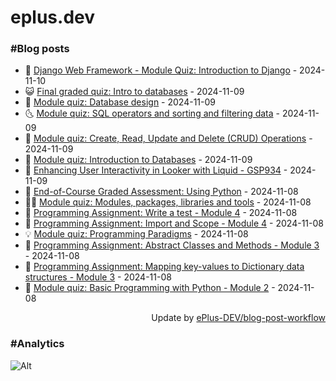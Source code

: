 # eplus.dev

### #Blog posts

<!-- BLOG-POST-LIST:START -->
 - 🧰 [Django Web Framework - Module Quiz: Introduction to Django](https://eplus.dev/django-web-framework-module-quiz-introduction-to-django) - 2024-11-10
 - 😺 [Final graded quiz: Intro to databases](https://eplus.dev/final-graded-quiz-intro-to-databases) - 2024-11-09
 - 🗽 [Module quiz: Database design](https://eplus.dev/module-quiz-database-design) - 2024-11-09
 - 🌜 [Module quiz: SQL operators and sorting and filtering data](https://eplus.dev/module-quiz-sql-operators-and-sorting-and-filtering-data) - 2024-11-09
 - 📝 [Module quiz: Create, Read, Update and Delete &lpar;CRUD&rpar; Operations](https://eplus.dev/module-quiz-create-read-update-and-delete-crud-operations) - 2024-11-09
 - 🚀 [Module quiz: Introduction to Databases](https://eplus.dev/module-quiz-introduction-to-databases) - 2024-11-09
 - 💼 [Enhancing User Interactivity in Looker with Liquid - GSP934](https://eplus.dev/enhancing-user-interactivity-in-looker-with-liquid-gsp934) - 2024-11-09
 - 🦣 [End-of-Course Graded Assessment: Using Python](https://eplus.dev/end-of-course-graded-assessment-using-python) - 2024-11-08
 - 👨‍🏫 [Module quiz: Modules, packages, libraries and tools](https://eplus.dev/module-quiz-modules-packages-libraries-and-tools) - 2024-11-08
 - 🔭 [Programming Assignment: Write a test - Module 4](https://eplus.dev/programming-assignment-write-a-test-module-4) - 2024-11-08
 - 🤡 [Programming Assignment: Import and Scope - Module 4](https://eplus.dev/programming-assignment-import-and-scope-module-4) - 2024-11-08
 - 💡 [Module quiz: Programming Paradigms](https://eplus.dev/module-quiz-programming-paradigms) - 2024-11-08
 - 🦣 [Programming Assignment: Abstract Classes and Methods - Module 3](https://eplus.dev/programming-assignment-abstract-classes-and-methods-module-3) - 2024-11-08
 - 💪 [Programming Assignment: Mapping key-values to Dictionary data structures - Module 3](https://eplus.dev/programming-assignment-mapping-key-values-to-dictionary-data-structures-module-3) - 2024-11-08
 - 🤡 [Module quiz: Basic Programming with Python - Module 2](https://eplus.dev/module-quiz-basic-programming-with-python-module-2) - 2024-11-08<!-- BLOG-POST-LIST:END -->

<div align="right">
  Update by <a target="_blank"
    href="https://github.com/ePlus-DEV/blog-post-workflow">ePlus-DEV/blog-post-workflow</a>
</div>

### #Analytics
![Alt](https://repobeats.axiom.co/api/embed/9990f7cddfbad8d834990b10ccad05f81ac1096f.svg "Repobeats analytics image")

